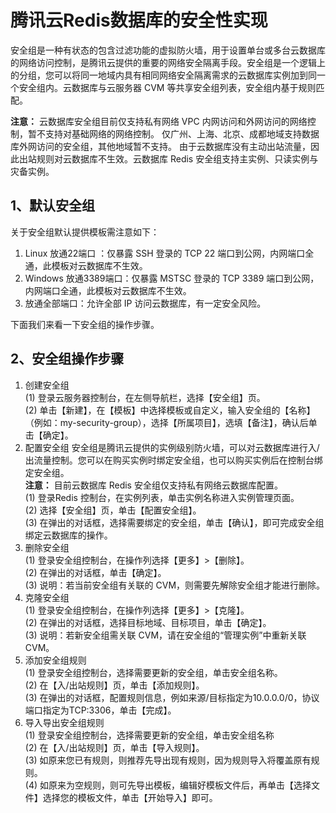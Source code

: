 # 腾讯云Redis数据库的安全性实现
安全组是一种有状态的包含过滤功能的虚拟防火墙，用于设置单台或多台云数据库的网络访问控制，是腾讯云提供的重要的网络安全隔离手段。安全组是一个逻辑上的分组，您可以将同一地域内具有相同网络安全隔离需求的云数据库实例加到同一个安全组内。云数据库与云服务器 CVM 等共享安全组列表，安全组内基于规则匹配。

**注意：** 云数据库安全组目前仅支持私有网络 VPC 内网访问和外网访问的网络控制，暂不支持对基础网络的网络控制。
仅广州、上海、北京、成都地域支持数据库外网访问的安全组，其他地域暂不支持。
由于云数据库没有主动出站流量，因此出站规则对云数据库不生效。云数据库 Redis 安全组支持主实例、只读实例与灾备实例。

## 1、默认安全组
关于安全组默认提供模板需注意如下：
1.	Linux 放通22端口 ：仅暴露 SSH 登录的 TCP 22 端口到公网，内网端口全通，此模板对云数据库不生效。
2.	Windows 放通3389端口：仅暴露 MSTSC 登录的 TCP 3389 端口到公网，内网端口全通，此模板对云数据库不生效。
3.	放通全部端口：允许全部 IP 访问云数据库，有一定安全风险。

下面我们来看一下安全组的操作步骤。

## 2、安全组操作步骤
1.	创建安全组
<br/>(1)	登录云服务器控制台，在左侧导航栏，选择【安全组】页。
<br/>(2)	单击【新建】，在【模板】中选择模板或自定义，输入安全组的【名称】（例如：my-security-group），选择【所属项目】，选填【备注】，确认后单击【确定】。
2.	配置安全组
安全组是腾讯云提供的实例级别防火墙，可以对云数据库进行入/出流量控制。您可以在购买实例时绑定安全组，也可以购买实例后在控制台绑定安全组。
<br/>**注意：** 目前云数据库 Redis 安全组仅支持私有网络云数据库配置。
<br/>(1)	登录Redis 控制台，在实例列表，单击实例名称进入实例管理页面。
<br/>(2)	选择【安全组】页，单击【配置安全组】。
<br/>(3)	在弹出的对话框，选择需要绑定的安全组，单击【确认】，即可完成安全组绑定云数据库的操作。
3.	删除安全组
<br/>(1)	登录安全组控制台，在操作列选择【更多】>【删除】。
<br/>(2)	在弹出的对话框，单击【确定】。
<br/>(3)	说明：若当前安全组有关联的 CVM，则需要先解除安全组才能进行删除。
4.	克隆安全组
<br/>(1)	登录安全组控制台，在操作列选择【更多】>【克隆】。
<br/>(2)	在弹出的对话框，选择目标地域、目标项目，单击【确定】。
<br/>(3)	说明：若新安全组需关联 CVM，请在安全组的“管理实例”中重新关联 CVM。
5.	添加安全组规则
<br/>(1)	登录安全组控制台，选择需要更新的安全组，单击安全组名称。
<br/>(2)	在【入/出站规则】页，单击【添加规则】。
<br/>(3)	在弹出的对话框，配置规则信息，例如来源/目标指定为10.0.0.0/0，协议端口指定为TCP:3306，单击【完成】。
6.	导入导出安全组规则
<br/>(1)	登录安全组控制台，选择需要更新的安全组，单击安全组名称
<br/>(2)	在【入/出站规则】页，单击【导入规则】。
<br/>(3)	如原来您已有规则，则推荐先导出现有规则，因为规则导入将覆盖原有规则。
<br/>(4)	如原来为空规则，则可先导出模板，编辑好模板文件后，再单击【选择文件】选择您的模板文件，单击【开始导入】即可。
